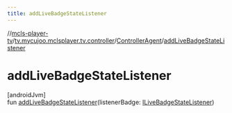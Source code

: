 ```yaml
---
title: addLiveBadgeStateListener
---
```

//[mcls-player-tv](../../../index.html)/[tv.mycujoo.mclsplayer.tv.controller](../index.html)/[ControllerAgent](index.html)/[addLiveBadgeStateListener](add-live-badge-state-listener.html)



# addLiveBadgeStateListener



[androidJvm]\
fun [addLiveBadgeStateListener](add-live-badge-state-listener.html)(listenerBadge: [ILiveBadgeStateListener](../-i-live-badge-state-listener/index.html))




